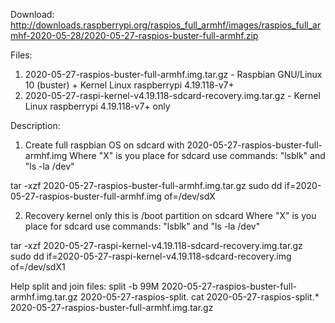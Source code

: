 Download:
http://downloads.raspberrypi.org/raspios_full_armhf/images/raspios_full_armhf-2020-05-28/2020-05-27-raspios-buster-full-armhf.zip

Files:
1. 2020-05-27-raspios-buster-full-armhf.img.tar.gz              - Raspbian GNU/Linux 10 (buster) + Kernel Linux raspberrypi 4.19.118-v7+
2. 2020-05-27-raspi-kernel-v4.19.118-sdcard-recovery.img.tar.gz - Kernel Linux raspberrypi 4.19.118-v7+ only

Description:
1. Create full raspbian OS on sdcard with 2020-05-27-raspios-buster-full-armhf.img
Where "X" is you place for sdcard use commands: "lsblk" and "ls -la /dev"

tar -xzf 2020-05-27-raspios-buster-full-armhf.img.tar.gz
sudo dd if=2020-05-27-raspios-buster-full-armhf.img of=/dev/sdX

2. Recovery kernel only this is /boot partition on sdcard
Where "X" is you place for sdcard use commands: "lsblk" and "ls -la /dev"

tar -xzf 2020-05-27-raspi-kernel-v4.19.118-sdcard-recovery.img.tar.gz
sudo dd if=2020-05-27-raspi-kernel-v4.19.118-sdcard-recovery.img of=/dev/sdX1

Help split and join files:
split -b 99M 2020-05-27-raspios-buster-full-armhf.img.tar.gz 2020-05-27-raspios-split.
cat 2020-05-27-raspios-split.* 2020-05-27-raspios-buster-full-armhf.img.tar.gz
